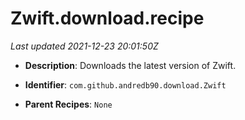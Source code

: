 # Zwift.download.recipe

_Last updated 2021-12-23 20:01:50Z_

- **Description**: Downloads the latest version of Zwift.

- **Identifier**: `com.github.andredb90.download.Zwift`

- **Parent Recipes**: `None`
